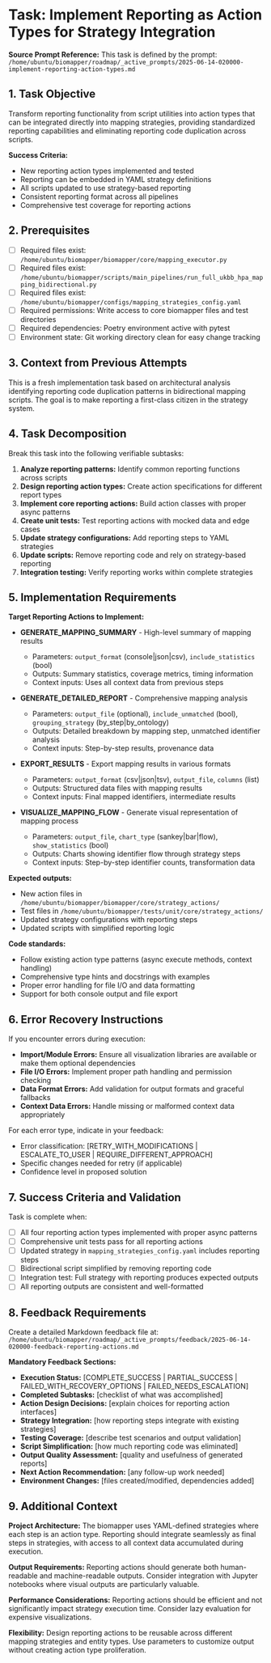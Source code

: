# Task: Implement Reporting as Action Types for Strategy Integration

**Source Prompt Reference:** This task is defined by the prompt: `/home/ubuntu/biomapper/roadmap/_active_prompts/2025-06-14-020000-implement-reporting-action-types.md`

## 1. Task Objective
Transform reporting functionality from script utilities into action types that can be integrated directly into mapping strategies, providing standardized reporting capabilities and eliminating reporting code duplication across scripts.

**Success Criteria:**
- New reporting action types implemented and tested
- Reporting can be embedded in YAML strategy definitions
- All scripts updated to use strategy-based reporting
- Consistent reporting format across all pipelines
- Comprehensive test coverage for reporting actions

## 2. Prerequisites
- [ ] Required files exist: `/home/ubuntu/biomapper/biomapper/core/mapping_executor.py`
- [ ] Required files exist: `/home/ubuntu/biomapper/scripts/main_pipelines/run_full_ukbb_hpa_mapping_bidirectional.py`
- [ ] Required files exist: `/home/ubuntu/biomapper/configs/mapping_strategies_config.yaml`
- [ ] Required permissions: Write access to core biomapper files and test directories
- [ ] Required dependencies: Poetry environment active with pytest
- [ ] Environment state: Git working directory clean for easy change tracking

## 3. Context from Previous Attempts
This is a fresh implementation task based on architectural analysis identifying reporting code duplication patterns in bidirectional mapping scripts. The goal is to make reporting a first-class citizen in the strategy system.

## 4. Task Decomposition
Break this task into the following verifiable subtasks:
1. **Analyze reporting patterns:** Identify common reporting functions across scripts
2. **Design reporting action types:** Create action specifications for different report types
3. **Implement core reporting actions:** Build action classes with proper async patterns
4. **Create unit tests:** Test reporting actions with mocked data and edge cases
5. **Update strategy configurations:** Add reporting steps to YAML strategies
6. **Update scripts:** Remove reporting code and rely on strategy-based reporting
7. **Integration testing:** Verify reporting works within complete strategies

## 5. Implementation Requirements

**Target Reporting Actions to Implement:**

- **GENERATE_MAPPING_SUMMARY** - High-level summary of mapping results
  - Parameters: `output_format` (console|json|csv), `include_statistics` (bool)
  - Outputs: Summary statistics, coverage metrics, timing information
  - Context inputs: Uses all context data from previous steps

- **GENERATE_DETAILED_REPORT** - Comprehensive mapping analysis
  - Parameters: `output_file` (optional), `include_unmatched` (bool), `grouping_strategy` (by_step|by_ontology)
  - Outputs: Detailed breakdown by mapping step, unmatched identifier analysis
  - Context inputs: Step-by-step results, provenance data

- **EXPORT_RESULTS** - Export mapping results in various formats
  - Parameters: `output_format` (csv|json|tsv), `output_file`, `columns` (list)
  - Outputs: Structured data files with mapping results
  - Context inputs: Final mapped identifiers, intermediate results

- **VISUALIZE_MAPPING_FLOW** - Generate visual representation of mapping process
  - Parameters: `output_file`, `chart_type` (sankey|bar|flow), `show_statistics` (bool)
  - Outputs: Charts showing identifier flow through strategy steps
  - Context inputs: Step-by-step identifier counts, transformation data

**Expected outputs:**
- New action files in `/home/ubuntu/biomapper/biomapper/core/strategy_actions/`
- Test files in `/home/ubuntu/biomapper/tests/unit/core/strategy_actions/`
- Updated strategy configurations with reporting steps
- Updated scripts with simplified reporting logic

**Code standards:**
- Follow existing action type patterns (async execute methods, context handling)
- Comprehensive type hints and docstrings with examples
- Proper error handling for file I/O and data formatting
- Support for both console output and file export

## 6. Error Recovery Instructions
If you encounter errors during execution:
- **Import/Module Errors:** Ensure all visualization libraries are available or make them optional dependencies
- **File I/O Errors:** Implement proper path handling and permission checking
- **Data Format Errors:** Add validation for output formats and graceful fallbacks
- **Context Data Errors:** Handle missing or malformed context data appropriately

For each error type, indicate in your feedback:
- Error classification: [RETRY_WITH_MODIFICATIONS | ESCALATE_TO_USER | REQUIRE_DIFFERENT_APPROACH]
- Specific changes needed for retry (if applicable)
- Confidence level in proposed solution

## 7. Success Criteria and Validation
Task is complete when:
- [ ] All four reporting action types implemented with proper async patterns
- [ ] Comprehensive unit tests pass for all reporting actions
- [ ] Updated strategy in `mapping_strategies_config.yaml` includes reporting steps
- [ ] Bidirectional script simplified by removing reporting code
- [ ] Integration test: Full strategy with reporting produces expected outputs
- [ ] All reporting outputs are consistent and well-formatted

## 8. Feedback Requirements
Create a detailed Markdown feedback file at:
`/home/ubuntu/biomapper/roadmap/_active_prompts/feedback/2025-06-14-020000-feedback-reporting-actions.md`

**Mandatory Feedback Sections:**
- **Execution Status:** [COMPLETE_SUCCESS | PARTIAL_SUCCESS | FAILED_WITH_RECOVERY_OPTIONS | FAILED_NEEDS_ESCALATION]
- **Completed Subtasks:** [checklist of what was accomplished]
- **Action Design Decisions:** [explain choices for reporting action interfaces]
- **Strategy Integration:** [how reporting steps integrate with existing strategies]
- **Testing Coverage:** [describe test scenarios and output validation]
- **Script Simplification:** [how much reporting code was eliminated]
- **Output Quality Assessment:** [quality and usefulness of generated reports]
- **Next Action Recommendation:** [any follow-up work needed]
- **Environment Changes:** [files created/modified, dependencies added]

## 9. Additional Context
**Project Architecture:** The biomapper uses YAML-defined strategies where each step is an action type. Reporting should integrate seamlessly as final steps in strategies, with access to all context data accumulated during execution.

**Output Requirements:** Reporting actions should generate both human-readable and machine-readable outputs. Consider integration with Jupyter notebooks where visual outputs are particularly valuable.

**Performance Considerations:** Reporting actions should be efficient and not significantly impact strategy execution time. Consider lazy evaluation for expensive visualizations.

**Flexibility:** Design reporting actions to be reusable across different mapping strategies and entity types. Use parameters to customize output without creating action type proliferation.